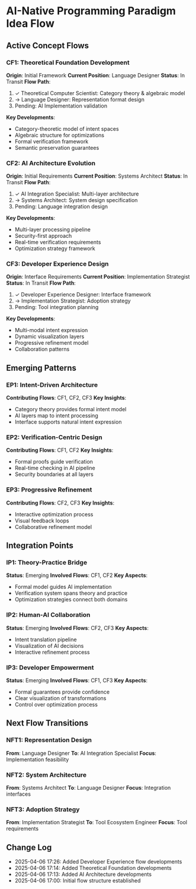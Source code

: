 # AI-Native Programming Paradigm Idea Flow

## Active Concept Flows

### CF1: Theoretical Foundation Development
**Origin**: Initial Framework
**Current Position**: Language Designer
**Status**: In Transit
**Flow Path**:
1. ✓ Theoretical Computer Scientist: Category theory & algebraic model
2. → Language Designer: Representation format design
3. Pending: AI Implementation validation

**Key Developments**:
- Category-theoretic model of intent spaces
- Algebraic structure for optimizations
- Formal verification framework
- Semantic preservation guarantees

### CF2: AI Architecture Evolution
**Origin**: Initial Requirements
**Current Position**: Systems Architect
**Status**: In Transit
**Flow Path**:
1. ✓ AI Integration Specialist: Multi-layer architecture
2. → Systems Architect: System design specification
3. Pending: Language integration design

**Key Developments**:
- Multi-layer processing pipeline
- Security-first approach
- Real-time verification requirements
- Optimization strategy framework

### CF3: Developer Experience Design
**Origin**: Interface Requirements
**Current Position**: Implementation Strategist
**Status**: In Transit
**Flow Path**:
1. ✓ Developer Experience Designer: Interface framework
2. → Implementation Strategist: Adoption strategy
3. Pending: Tool integration planning

**Key Developments**:
- Multi-modal intent expression
- Dynamic visualization layers
- Progressive refinement model
- Collaboration patterns

## Emerging Patterns

### EP1: Intent-Driven Architecture
**Contributing Flows**: CF1, CF2, CF3
**Key Insights**:
- Category theory provides formal intent model
- AI layers map to intent processing
- Interface supports natural intent expression

### EP2: Verification-Centric Design
**Contributing Flows**: CF1, CF2
**Key Insights**:
- Formal proofs guide verification
- Real-time checking in AI pipeline
- Security boundaries at all layers

### EP3: Progressive Refinement
**Contributing Flows**: CF2, CF3
**Key Insights**:
- Interactive optimization process
- Visual feedback loops
- Collaborative refinement model

## Integration Points

### IP1: Theory-Practice Bridge
**Status**: Emerging
**Involved Flows**: CF1, CF2
**Key Aspects**:
- Formal model guides AI implementation
- Verification system spans theory and practice
- Optimization strategies connect both domains

### IP2: Human-AI Collaboration
**Status**: Emerging
**Involved Flows**: CF2, CF3
**Key Aspects**:
- Intent translation pipeline
- Visualization of AI decisions
- Interactive refinement process

### IP3: Developer Empowerment
**Status**: Emerging
**Involved Flows**: CF1, CF3
**Key Aspects**:
- Formal guarantees provide confidence
- Clear visualization of transformations
- Control over optimization process

## Next Flow Transitions

### NFT1: Representation Design
**From**: Language Designer
**To**: AI Integration Specialist
**Focus**: Implementation feasibility

### NFT2: System Architecture
**From**: Systems Architect
**To**: Language Designer
**Focus**: Integration interfaces

### NFT3: Adoption Strategy
**From**: Implementation Strategist
**To**: Tool Ecosystem Engineer
**Focus**: Tool requirements

## Change Log
- 2025-04-06 17:26: Added Developer Experience flow developments
- 2025-04-06 17:14: Added Theoretical Foundation developments
- 2025-04-06 17:13: Added AI Architecture developments
- 2025-04-06 17:00: Initial flow structure established
